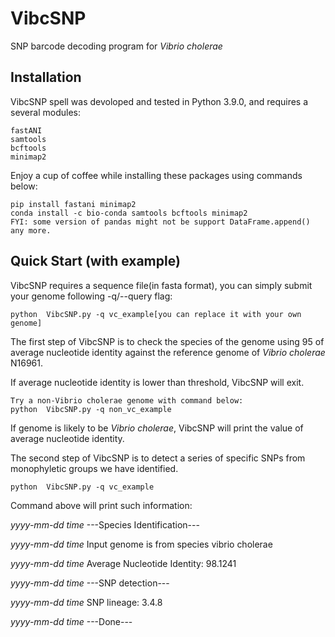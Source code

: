 # VibcSNP
SNP barcode decoding program for *Vibrio cholerae*

## Installation
VibcSNP spell was devoloped and tested in Python 3.9.0, and requires a several modules:
~~~~~~~~~~
fastANI
samtools
bcftools
minimap2
~~~~~~~~~~

Enjoy a cup of coffee while installing these packages using commands below:
~~~~~~~~~~
pip install fastani minimap2
conda install -c bio-conda samtools bcftools minimap2
FYI: some version of pandas might not be support DataFrame.append() any more.
~~~~~~~~~~

## Quick Start (with example)
VibcSNP requires a sequence file(in fasta format), you can simply submit your genome following -q/--query flag:
~~~~~~~~~~
python  VibcSNP.py -q vc_example[you can replace it with your own genome]
~~~~~~~~~~
The first step of VibcSNP is to check the species of the genome using 95 of average nucleotide identity against the reference genome of *Vibrio cholerae* N16961. 

If average nucleotide identity is lower than threshold, VibcSNP will exit.
~~~~~~~~~~
Try a non-Vibrio cholerae genome with command below:
python  VibcSNP.py -q non_vc_example
~~~~~~~~~~
If genome is likely to be *Vibrio cholerae*, VibcSNP will print the value of average nucleotide identity.

The second step of VibcSNP is to detect a series of specific SNPs from monophyletic groups we have identified.
~~~~~~~~~~
python  VibcSNP.py -q vc_example
~~~~~~~~~~
Command above will print such information:

*yyyy-mm-dd time*     ---Species Identification---

*yyyy-mm-dd time*      Input genome is from species vibrio cholerae

*yyyy-mm-dd time*     Average Nucleotide Identity: 98.1241

*yyyy-mm-dd time*     ---SNP detection---

*yyyy-mm-dd time*     SNP lineage: 3.4.8

*yyyy-mm-dd time*     ---Done---

